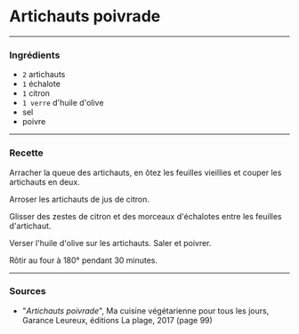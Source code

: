 # Artichauts poivrade

---

### Ingrédients

* `2` artichauts
* `1` échalote
* `1` citron
* `1 verre` d'huile d'olive
* sel
* poivre

---

### Recette

Arracher la queue des artichauts, en ôtez les feuilles vieillies et couper les artichauts en deux.

Arroser les artichauts de jus de citron.

Glisser des zestes de citron et des morceaux d'échalotes entre les feuilles d'artichaut.

Verser l'huile d'olive sur les artichauts. Saler et poivrer.

Rôtir au four à 180° pendant 30 minutes.

---

### Sources

* "*Artichauts poivrade*", Ma cuisine végétarienne pour tous les jours, Garance Leureux, éditions La plage, 2017 (page 99)
